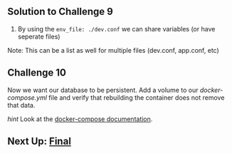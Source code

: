 ## Solution to Challenge 9

1. By using the `env_file: ./dev.conf` we can share variables (or have seperate files)

Note: This can be a list as well for multiple files (dev.conf, app.conf, etc)

## Challenge 10

Now we want our database to be persistent. Add a volume to our _docker-compose.yml_ file and verify that rebuilding the container does not remove that data.

_hint_ Look at the [docker-compose documentation](https://docs.docker.com/compose/compose-file/).

## Next Up: [Final](../final/README.md)
